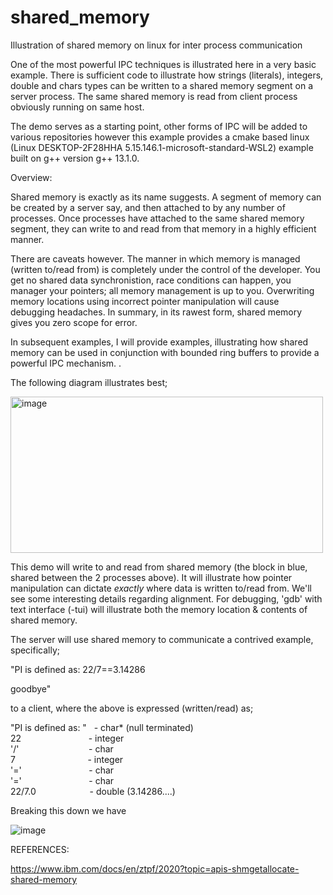 # shared_memory
Illustration of shared memory on linux for inter process communication

One of the most powerful IPC techniques is illustrated here in a very basic example. There is
sufficient code to illustrate how strings (literals), integers, double and chars types can be written
to a shared memory segment on a server process. The same shared memory is read from client process
obviously running on same host. 

The demo serves as a starting point, other forms of IPC will be added to various repositories
however this example provides a cmake based linux (Linux DESKTOP-2F28HHA 5.15.146.1-microsoft-standard-WSL2)
example built on g++ version g++ 13.1.0.



Overview:

Shared memory is exactly as its name suggests. A segment of memory can be created by a server say, and then attached to by any number of processes. Once processes have attached to the same shared memory segment, they can write to and read from that memory in a highly efficient manner. 

There are caveats however. The manner in which memory is managed (written to/read from) is completely under the control of the developer. You get no shared data synchronistion, race conditions can happen, you manager your pointers; all memory management is up to you. Overwriting memory locations using incorrect pointer manipulation will cause debugging headaches. In summary, in its rawest form, shared memory gives you zero scope for error. 

In subsequent examples, I will provide examples, illustrating how shared memory can be used in conjunction with bounded ring buffers to provide a powerful IPC mechanism. .


The following diagram illustrates best;

<img src="https://github.com/grahamers/shared_memory/assets/19392728/6a5c003d-a0fa-4bcb-9600-f3917eb57e7d" alt="image" width="500" height="250">


This demo will write to and read from shared memory (the block in blue, shared between the 2 processes above).  It will illustrate how pointer manipulation can dictate *exactly* where data is written to/read from. We'll see some interesting details regarding alignment. For debugging, 'gdb' with text interface (-tui)  will illustrate both the memory location & contents of shared memory.

The server will use shared memory to communicate a contrived example, specifically;


"PI is defined as: 22/7==3.14286

goodbye" 

to a client, where the above is expressed (written/read) as; 

"PI is defined as: "&nbsp;&nbsp;&nbsp;- char* (null terminated)\
22 &emsp; &emsp; &emsp; &emsp; &emsp;  &emsp;- integer\
'/'  &emsp; &emsp; &emsp; &emsp; &emsp;  &emsp;&nbsp;- char\
7 &emsp; &emsp; &emsp; &emsp; &emsp;  &emsp;&nbsp;&nbsp;- integer\
'='  &emsp; &emsp; &emsp; &emsp; &emsp;  &emsp;- char\
'='  &emsp; &emsp; &emsp; &emsp; &emsp;  &emsp;- char\
22/7.0&emsp; &emsp; &emsp; &emsp;  &emsp;- double (3.14286....)

Breaking this down we have

![image](https://github.com/grahamers/IPC-shared_memory/assets/19392728/9bde6da5-d0f5-4ff3-a03d-b4b5d602b808)







REFERENCES:

https://www.ibm.com/docs/en/ztpf/2020?topic=apis-shmgetallocate-shared-memory
